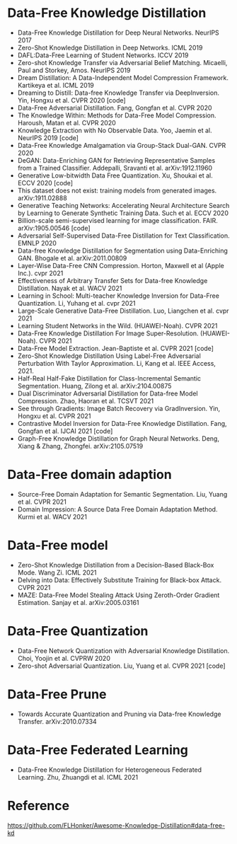 


# Data-Free Knowledge Distillation
- Data-Free Knowledge Distillation for Deep Neural Networks. NeurIPS 2017
- Zero-Shot Knowledge Distillation in Deep Networks. ICML 2019
- DAFL:Data-Free Learning of Student Networks. ICCV 2019
- Zero-shot Knowledge Transfer via Adversarial Belief Matching. Micaelli, Paul and Storkey, Amos. NeurIPS 2019
- Dream Distillation: A Data-Independent Model Compression Framework. Kartikeya et al. ICML 2019
- Dreaming to Distill: Data-free Knowledge Transfer via DeepInversion. Yin, Hongxu et al. CVPR 2020 [code]
- Data-Free Adversarial Distillation. Fang, Gongfan et al. CVPR 2020
- The Knowledge Within: Methods for Data-Free Model Compression. Haroush, Matan et al. CVPR 2020
- Knowledge Extraction with No Observable Data. Yoo, Jaemin et al. NeurIPS 2019 [code]
- Data-Free Knowledge Amalgamation via Group-Stack Dual-GAN. CVPR 2020
- DeGAN: Data-Enriching GAN for Retrieving Representative Samples from a Trained Classifier. Addepalli, Sravanti et al. arXiv:1912.11960
- Generative Low-bitwidth Data Free Quantization. Xu, Shoukai et al. ECCV 2020 [code]
- This dataset does not exist: training models from generated images. arXiv:1911.02888
- Generative Teaching Networks: Accelerating Neural Architecture Search by Learning to Generate Synthetic Training Data. Such et al. ECCV 2020
- Billion-scale semi-supervised learning for image classification. FAIR. arXiv:1905.00546 [code]
- Adversarial Self-Supervised Data-Free Distillation for Text Classification. EMNLP 2020
- Data-free Knowledge Distillation for Segmentation using Data-Enriching GAN. Bhogale et al. arXiv:2011.00809
- Layer-Wise Data-Free CNN Compression. Horton, Maxwell et al (Apple Inc.). cvpr 2021
- Effectiveness of Arbitrary Transfer Sets for Data-free Knowledge Distillation. Nayak et al. WACV 2021
- Learning in School: Multi-teacher Knowledge Inversion for Data-Free Quantization. Li, Yuhang et al. cvpr 2021
- Large-Scale Generative Data-Free Distillation. Luo, Liangchen et al. cvpr 2021
- Learning Student Networks in the Wild. (HUAWEI-Noah). CVPR 2021
- Data-Free Knowledge Distillation For Image Super-Resolution. (HUAWEI-Noah). CVPR 2021
- Data-Free Model Extraction. Jean-Baptiste et al. CVPR 2021 [code]
- Zero-Shot Knowledge Distillation Using Label-Free Adversarial Perturbation With Taylor Approximation. Li, Kang et al. IEEE Access, 2021.
- Half-Real Half-Fake Distillation for Class-Incremental Semantic Segmentation. Huang, Zilong et al. arXiv:2104.00875
- Dual Discriminator Adversarial Distillation for Data-free Model Compression. Zhao, Haoran et al. TCSVT 2021
- See through Gradients: Image Batch Recovery via GradInversion. Yin, Hongxu et al. CVPR 2021
- Contrastive Model Inversion for Data-Free Knowledge Distillation. Fang, Gongfan et al. IJCAI 2021 [code]
- Graph-Free Knowledge Distillation for Graph Neural Networks. Deng, Xiang & Zhang, Zhongfei. arXiv:2105.07519


# Data-Free domain adaption
- Source-Free Domain Adaptation for Semantic Segmentation. Liu, Yuang et al. CVPR 2021
- Domain Impression: A Source Data Free Domain Adaptation Method. Kurmi et al. WACV 2021

# Data-Free model 
- Zero-Shot Knowledge Distillation from a Decision-Based Black-Box Mode. Wang Zi. ICML 2021
- Delving into Data: Effectively Substitute Training for Black-box Attack. CVPR 2021
- MAZE: Data-Free Model Stealing Attack Using Zeroth-Order Gradient Estimation. Sanjay et al. arXiv:2005.03161




# Data-Free Quantization
- Data-Free Network Quantization with Adversarial Knowledge Distillation. Choi, Yoojin et al. CVPRW 2020
- Zero-shot Adversarial Quantization. Liu, Yuang et al. CVPR 2021 [code]


# Data-Free Prune
- Towards Accurate Quantization and Pruning via Data-free Knowledge Transfer. arXiv:2010.07334



# Data-Free Federated Learning
- Data-Free Knowledge Distillation for Heterogeneous Federated Learning. Zhu, Zhuangdi et al. ICML 2021






# Reference
https://github.com/FLHonker/Awesome-Knowledge-Distillation#data-free-kd
